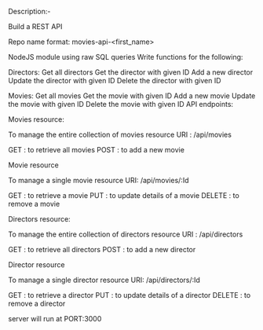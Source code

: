 Description:-

Build a REST API

Repo name format: movies-api-<first_name>

NodeJS module using raw SQL queries Write functions for the following: 

Directors:
Get all directors
Get the director with given ID
Add a new director
Update the director with given ID
Delete the director with given ID

Movies:
Get all movies
Get the movie with given ID
Add a new movie
Update the movie with given ID
Delete the movie with given ID
API endpoints:

Movies resource:

To manage the entire collection of movies resource URI : /api/movies

GET : to retrieve all movies 
POST : to add a new movie

Movie resource

To manage a single movie resource URI: /api/movies/:Id

GET : to retrieve a movie 
PUT : to update details of a movie 
DELETE : to remove a movie

Directors resource:

To manage the entire collection of directors resource URI : /api/directors

GET : to retrieve all directors 
POST : to add a new director

Director resource

To manage a single director resource URI: /api/directors/:Id

GET : to retrieve a director 
PUT : to update details of a director 
DELETE : to remove a director

server will run at PORT:3000